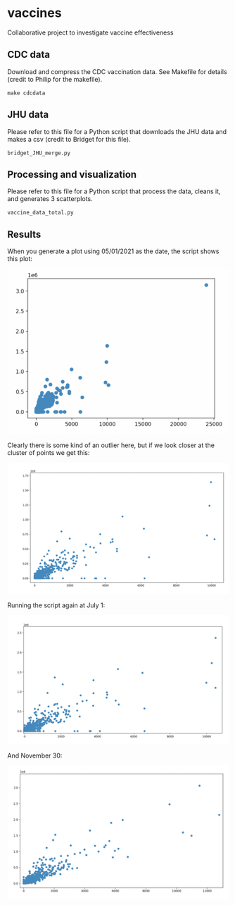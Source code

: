 # vaccines

Collaborative project to investigate vaccine effectiveness

## CDC data

Download and compress the CDC vaccination data. See Makefile for details (credit to Philip for the makefile).

```
make cdcdata
```

## JHU data

Please refer to this file for a Python script that downloads the JHU data and makes a csv (credit to Bridget for this file).

```
bridget_JHU_merge.py
```

## Processing and visualization

Please refer to this file for a Python script that process the data, cleans it, and generates 3 scatterplots. 

```
vaccine_data_total.py
```

## Results

When you generate a plot using 05/01/2021 as the date, the script shows this plot:

![Outlier](05.01.outlier.png)

Clearly there is some kind of an outlier here, but if we look closer at the cluster of points we get this:

![May](05.01.png)

Running the script again at July 1:

![July](07.01.png)

And November 30:

![November](11.30.21.png)


